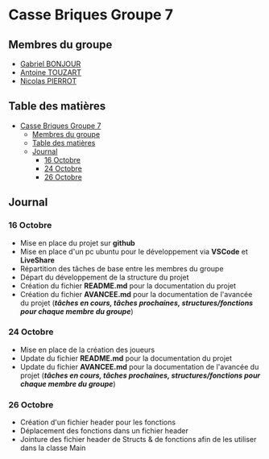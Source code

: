 # Casse Briques Groupe 7
## Membres du groupe
- [Gabriel BONJOUR](https://github.com/Elbub)
- [Antoine TOUZART](https://github.com/AntoineTSIO)
- [Nicolas PIERROT](https://github.com/ncls-p)
## Table des matières
- [Casse Briques Groupe 7](#casse-briques-groupe-7)
  - [Membres du groupe](#membres-du-groupe)
  - [Table des matières](#table-des-matières)
  - [Journal](#journal)
    - [16 Octobre](#16-octobre)
    - [24 Octobre](#24-octobre)
    - [26 Octobre](#26-octobre)


## Journal
### 16 Octobre
- Mise en place du projet sur **github**
- Mise en place d'un pc ubuntu pour le développement via **VSCode** et **LiveShare**
- Répartition des tâches de base entre les membres du groupe
- Départ du développement de la structure du projet
- Création du fichier **README.md** pour la documentation du projet
- Création du fichier **AVANCEE.md** pour la documentation de l'avancée du projet (***tâches en cours, tâches prochaines, structures/fonctions pour chaque membre du groupe***)
### 24 Octobre
- Mise en place de la création des joueurs
- Update du fichier **README.md** pour la documentation du projet
- Update du fichier **AVANCEE.md** pour la documentation de l'avancée du projet (***tâches en cours, tâches prochaines, structures/fonctions pour chaque membre du groupe***)
### 26 Octobre
- Création d'un fichier header pour les fonctions
- Déplacement des fonctions dans un fichier header
- Jointure des fichier header de Structs & de fonctions afin de les utiliser dans la classe Main